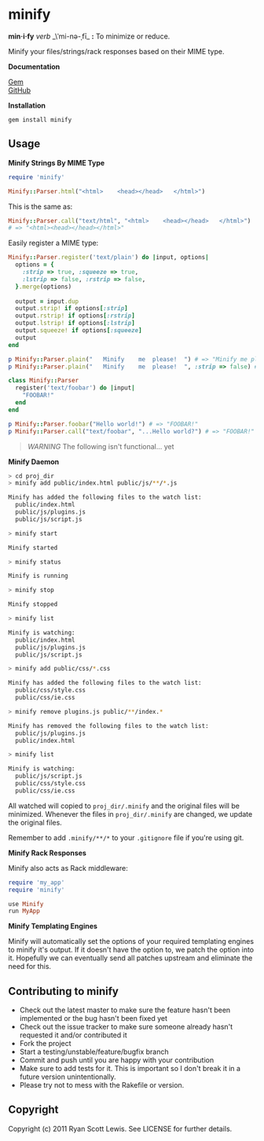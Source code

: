 # minify

__min·i·fy__ _verb_ _\ˈmi-nə-ˌfī\_ __:__ To minimize or reduce.

Minify your files/strings/rack responses based on their MIME type.

__Documentation__

[Gem](http://rubydoc.info/gems/minify/0.1.0/frames)  
[GitHub](http://rubydoc.info/github/c00lryguy/minify)

__Installation__

`gem install minify`

## Usage

__Minify Strings By MIME Type__

```ruby
require 'minify'

Minify::Parser.html("<html>    <head></head>   </html>")
```

This is the same as:

```ruby
Minify::Parser.call("text/html", "<html>    <head></head>   </html>")
# => "<html><head></head></html>"
```

Easily register a MIME type:

```ruby
Minify::Parser.register('text/plain') do |input, options|
  options = {
    :strip => true, :squeeze => true,
    :lstrip => false, :rstrip => false,
  }.merge(options)
  
  output = input.dup
  output.strip! if options[:strip]
  output.rstrip! if options[:rstrip]
  output.lstrip! if options[:lstrip]
  output.squeeze! if options[:squeeze]
  output
end

p Minify::Parser.plain("   Minify    me  please!  ") # => "Minify me please!"
p Minify::Parser.plain("   Minify    me  please!  ", :strip => false) # => " Minify me please! "

class Minify::Parser
  register('text/foobar') do |input|
    "FOOBAR!"
  end
end

p Minify::Parser.foobar("Hello world!") # => "FOOBAR!"
p Minify::Parser.call("text/foobar", "...Hello world?") # => "FOOBAR!"
```

> _WARNING_
> The following isn't functional... yet

__Minify Daemon__

```sh
> cd proj_dir
> minify add public/index.html public/js/**/*.js

Minify has added the following files to the watch list:
  public/index.html
  public/js/plugins.js
  public/js/script.js

> minify start

Minify started

> minify status

Minify is running

> minify stop

Minify stopped

> minify list

Minify is watching:
  public/index.html
  public/js/plugins.js
  public/js/script.js

> minify add public/css/*.css

Minify has added the following files to the watch list:
  public/css/style.css
  public/css/ie.css

> minify remove plugins.js public/**/index.*

Minify has removed the following files to the watch list:
  public/js/plugins.js
  public/index.html

> minify list

Minify is watching:
  public/js/script.js
  public/css/style.css
  public/css/ie.css
```

All watched will copied to `proj_dir/.minify` and the original files will be 
minimized. Whenever the files in `proj_dir/.minify` are changed, we update 
the original files.

Remember to add `.minify/**/*` to your `.gitignore` file if you're using git.

__Minify Rack Responses__

Minify also acts as Rack middleware:

```ruby
require 'my_app'
require 'minify'

use Minify
run MyApp
```

__Minify Templating Engines__

Minify will automatically set the options of your required templating engines to
minify it's output. If it doesn't have the option to, we patch the option 
into it. Hopefully we can eventually send all patches upstream and eliminate the
need for this.

## Contributing to minify

* Check out the latest master to make sure the feature hasn't been implemented or the bug hasn't been fixed yet
* Check out the issue tracker to make sure someone already hasn't requested it and/or contributed it
* Fork the project
* Start a testing/unstable/feature/bugfix branch
* Commit and push until you are happy with your contribution
* Make sure to add tests for it. This is important so I don't break it in a future version unintentionally.
* Please try not to mess with the Rakefile or version.

## Copyright

Copyright (c) 2011 Ryan Scott Lewis. See LICENSE for further details.
